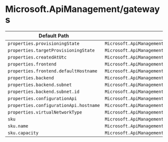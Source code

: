 # Microsoft.ApiManagement/gateways

| Default Path | Alias |
|---|---|
| `properties.provisioningState` | `Microsoft.ApiManagement/gateways/provisioningState` |
| `properties.targetProvisioningState` | `Microsoft.ApiManagement/gateways/targetProvisioningState` |
| `properties.createdAtUtc` | `Microsoft.ApiManagement/gateways/createdAtUtc` |
| `properties.frontend` | `Microsoft.ApiManagement/gateways/frontend` |
| `properties.frontend.defaultHostname` | `Microsoft.ApiManagement/gateways/frontend.defaultHostname` |
| `properties.backend` | `Microsoft.ApiManagement/gateways/backend` |
| `properties.backend.subnet` | `Microsoft.ApiManagement/gateways/backend.subnet` |
| `properties.backend.subnet.id` | `Microsoft.ApiManagement/gateways/backend.subnet.id` |
| `properties.configurationApi` | `Microsoft.ApiManagement/gateways/configurationApi` |
| `properties.configurationApi.hostname` | `Microsoft.ApiManagement/gateways/configurationApi.hostname` |
| `properties.virtualNetworkType` | `Microsoft.ApiManagement/gateways/virtualNetworkType` |
| `sku` | `Microsoft.ApiManagement/gateways/sku` |
| `sku.name` | `Microsoft.ApiManagement/gateways/sku.name` |
| `sku.capacity` | `Microsoft.ApiManagement/gateways/sku.capacity` |

